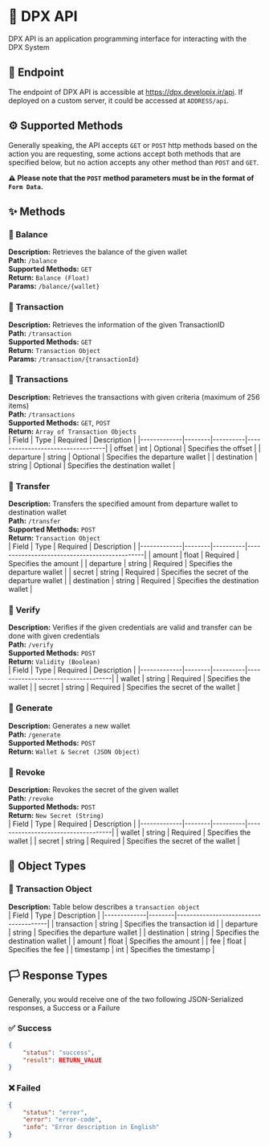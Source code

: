 # 💎 DPX API
DPX API is an application programming interface for interacting with the DPX System

## 🔰 Endpoint
The endpoint of DPX API is accessible at https://dpx.developix.ir/api. If deployed on a custom server, it could be accessed at `ADDRESS/api`.

## ⚙️ Supported Methods
Generally speaking, the API accepts `GET` or `POST` http methods based on the action you are requesting, some actions accept both methods that are specified below, but no action accepts any other method than `POST` and `GET`.  
  
**⚠️ Please note that the `POST` method parameters must be in the format of `Form Data`.**

## ✨ Methods

### 💠 Balance
**Description:** Retrieves the balance of the given wallet  
**Path:** `/balance`  
**Supported Methods:** `GET`  
**Return:** `Balance (Float)`  
**Params:** `/balance/{wallet}`  

### 💠 Transaction
**Description:** Retrieves the information of the given TransactionID  
**Path:** `/transaction`  
**Supported Methods:** `GET`  
**Return:** `Transaction Object`  
**Params:** `/transaction/{transactionId}`  

### 💠 Transactions
**Description:** Retrieves the transactions with given criteria (maximum of 256 items)  
**Path:** `/transactions`  
**Supported Methods:** `GET`, `POST`  
**Return:** `Array of Transaction Objects`  
| Field       | Type   | Required | Description                      |
|-------------|--------|----------|----------------------------------|
| offset      | int    | Optional | Specifies the offset             |
| departure   | string | Optional | Specifies the departure wallet   |
| destination | string | Optional | Specifies the destination wallet |

### 💠 Transfer
**Description:** Transfers the specified amount from departure wallet to destination wallet   
**Path:** `/transfer`  
**Supported Methods:** `POST`  
**Return:** `Transaction Object`  
| Field       | Type   | Required | Description                                  |
|-------------|--------|----------|----------------------------------------------|
| amount      | float  | Required | Specifies the amount                         |
| departure   | string | Required | Specifies the departure wallet               |
| secret      | string | Required | Specifies the secret of the departure wallet |
| destination | string | Required | Specifies the destination wallet             |

### 💠 Verify
**Description:** Verifies if the given credentials are valid and transfer can be done with given credentials   
**Path:** `/verify`  
**Supported Methods:** `POST`  
**Return:** `Validity (Boolean)`  
| Field       | Type   | Required | Description                        |
|-------------|--------|----------|------------------------------------|
| wallet      | string | Required | Specifies the wallet               |
| secret      | string | Required | Specifies the secret of the wallet |

### 💠 Generate
**Description:** Generates a new wallet   
**Path:** `/generate`  
**Supported Methods:** `POST`  
**Return:** `Wallet & Secret (JSON Object)`  

### 💠 Revoke
**Description:** Revokes the secret of the given wallet   
**Path:** `/revoke`  
**Supported Methods:** `POST`  
**Return:** `New Secret (String)`  
| Field       | Type   | Required | Description                        |
|-------------|--------|----------|------------------------------------|
| wallet      | string | Required | Specifies the wallet               |
| secret      | string | Required | Specifies the secret of the wallet |

## 🧩 Object Types

### 💠 Transaction Object
**Description:** Table below describes a `transaction object`  
| Field       | Type   | Description                          |
|-------------|--------|--------------------------------------|
| transaction | string | Specifies the transaction id         |
| departure   | string | Specifies the departure wallet       |
| destination | string | Specifies the destination wallet     |
| amount      | float  | Specifies the amount                 |
| fee         | float  | Specifies the fee                    |
| timestamp   | int    | Specifies the timestamp              |

## 🏳️ Response Types
Generally, you would receive one of the two following JSON-Serialized responses, a Success or a Failure

### ✅ Success
```json
{
    "status": "success",
    "result": RETURN_VALUE
}
```

### ❌ Failed
```json
{
    "status": "error",
    "error": "error-code",
    "info": "Error description in English"
}
```